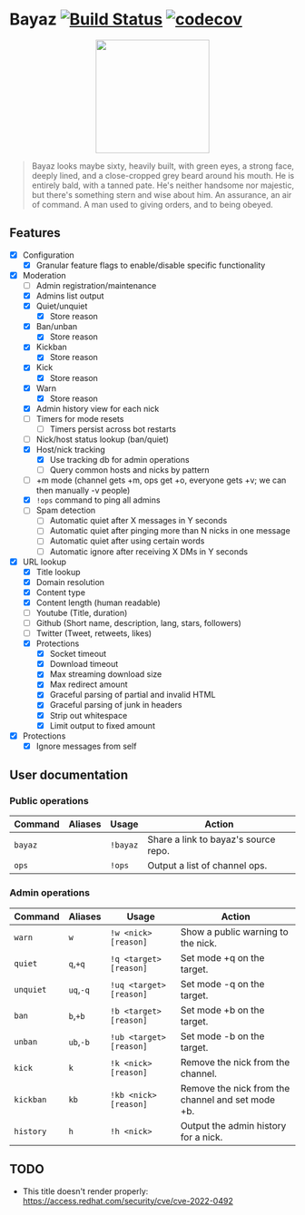 # Bayaz [![Build Status](https://circleci.com/gh/libera-programming/bayaz.svg?style=svg)](https://circleci.com/gh/libera-programming/bayaz) [![codecov](https://codecov.io/gh/libera-programming/bayaz/branch/main/graph/badge.svg?token=QM2ZYNW4KX)](https://codecov.io/gh/libera-programming/bayaz)

<p align=center>
  <img src="https://static.wikia.nocookie.net/firstlaw/images/2/2e/Bayaz-GraphicNovel.jpg/revision/latest?cb=20140307222848"
       height=200>
  </img>
<p>

> Bayaz looks maybe sixty, heavily built, with green eyes, a strong face, deeply lined, and a close-cropped grey beard around his mouth. He is entirely bald, with a tanned pate. He's neither handsome nor majestic, but there's something stern and wise about him. An assurance, an air of command. A man used to giving orders, and to being obeyed.

## Features
- [X] Configuration
  - [X] Granular feature flags to enable/disable specific functionality
- [X] Moderation
  - [ ] Admin registration/maintenance
  - [X] Admins list output
  - [X] Quiet/unquiet
    - [X] Store reason
  - [X] Ban/unban
    - [X] Store reason
  - [X] Kickban
    - [X] Store reason
  - [X] Kick
    - [X] Store reason
  - [X] Warn
    - [X] Store reason
  - [X] Admin history view for each nick
  - [ ] Timers for mode resets
    - [ ] Timers persist across bot restarts
  - [ ] Nick/host status lookup (ban/quiet)
  - [X] Host/nick tracking
    - [X] Use tracking db for admin operations
    - [ ] Query common hosts and nicks by pattern
  - [ ] +m mode (channel gets +m, ops get +o, everyone gets +v; we can then manually -v people)
  - [X] `!ops` command to ping all admins
  - [ ] Spam detection
    - [ ] Automatic quiet after X messages in Y seconds
    - [ ] Automatic quiet after pinging more than N nicks in one message
    - [ ] Automatic quiet after using certain words
    - [ ] Automatic ignore after receiving X DMs in Y seconds
- [X] URL lookup
  - [X] Title lookup
  - [X] Domain resolution
  - [X] Content type
  - [X] Content length (human readable)
  - [ ] Youtube (Title, duration)
  - [ ] Github (Short name, description, lang, stars, followers)
  - [ ] Twitter (Tweet, retweets, likes)
  - [X] Protections
    - [X] Socket timeout
    - [X] Download timeout
    - [X] Max streaming download size
    - [X] Max redirect amount
    - [X] Graceful parsing of partial and invalid HTML
    - [X] Graceful parsing of junk in headers
    - [X] Strip out whitespace
    - [X] Limit output to fixed amount
- [X] Protections
  - [X] Ignore messages from self

## User documentation
### Public operations
| Command | Aliases | Usage    | Action                               |
|---------|---------|----------|--------------------------------------|
| `bayaz` |         | `!bayaz` | Share a link to bayaz's source repo. |
| `ops`   |         | `!ops`   | Output a list of channel ops.        |

### Admin operations
| Command   | Aliases   | Usage                   | Action                                            |
|-----------|-----------|-------------------------|---------------------------------------------------|
| `warn`    | `w`       | `!w <nick> [reason]`    | Show a public warning to the nick.                |
| `quiet`   | `q`,`+q`  | `!q <target> [reason]`  | Set mode +q on the target.                        |
| `unquiet` | `uq`,`-q` | `!uq <target> [reason]` | Set mode -q on the target.                        |
| `ban`     | `b`,`+b`  | `!b <target> [reason]`  | Set mode +b on the target.                        |
| `unban`   | `ub`,`-b` | `!ub <target> [reason]` | Set mode -b on the target.                        |
| `kick`    | `k`       | `!k <nick> [reason]`    | Remove the nick from the channel.                 |
| `kickban` | `kb`      | `!kb <nick> [reason]`   | Remove the nick from the channel and set mode +b. |
| `history` | `h`       | `!h <nick>`             | Output the admin history for a nick.              |

## TODO
* This title doesn't render properly: https://access.redhat.com/security/cve/cve-2022-0492

